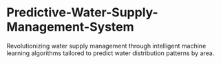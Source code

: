 # Predictive-Water-Supply-Management-System
 Revolutionizing water supply management through intelligent machine learning algorithms tailored to predict water distribution patterns by area.

